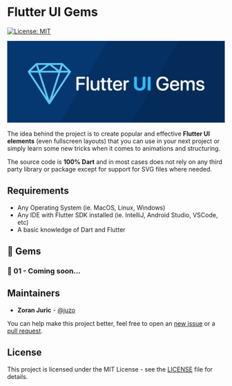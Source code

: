 # Flutter UI Gems

[![License: MIT](https://img.shields.io/badge/license-MIT-purple.svg)](https://opensource.org/licenses/MIT)

![Flutter UI Gems](./assets/images/FlutterUIGems.png)

The idea behind the project is to create popular and effective **Flutter UI elements** (even fullscreen layouts) that you can use in your next project or simply learn some new tricks when it comes to animations and structuring.

The source code is **100% Dart** and in most cases does not rely on any third party library or package except for support for SVG files where needed.

## Requirements

- Any Operating System (ie. MacOS, Linux, Windows)
- Any IDE with Flutter SDK installed (ie. IntelliJ, Android Studio, VSCode, etc)
- A basic knowledge of Dart and Flutter

## :gem: Gems

### :gem: 01 - Coming soon...

## Maintainers

- **Zoran Juric** - [@juzo](https://github.com/juzo)

You can help make this project better, feel free to open an [new issue](https://github.com/juzo/FlutterUIGems/issues/new) or a [pull request](https://github.com/juzo/FlutterUIGems/pulls).

## License

This project is licensed under the MIT License - see the [LICENSE](LICENSE) file for details.
